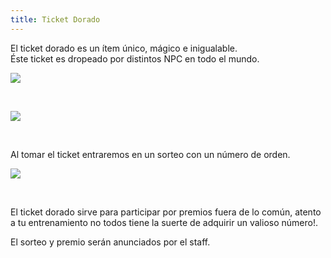 ```yaml
---
title: Ticket Dorado
---
```


El ticket dorado es un ítem único, mágico e inigualable.  
Éste ticket es dropeado por distintos NPC en todo el mundo.

![](images/ticket_dorado/1882.bmp)  

<br/>

![](images/ticket_dorado/Imagen10.bmp)

<br/>

Al tomar el ticket entraremos en un sorteo con un número de orden.

![](images/ticket_dorado/Imagen8.bmp)

<br/>

El ticket dorado sirve para participar por premios fuera de lo común, atento a tu entrenamiento no todos tiene la suerte de adquirir un valioso número!.

El sorteo y premio serán anunciados por el staff.
